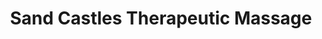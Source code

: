 ---
title: "Sand Castles Therapeutic Massage"
url: /henrico/sand-castles-therapeutic-massage/
shop: massage
---